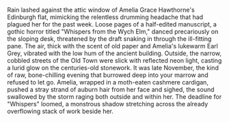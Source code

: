 Rain lashed against the attic window of Amelia Grace Hawthorne's Edinburgh flat, mimicking the relentless drumming headache that had plagued her for the past week.  Loose pages of a half-edited manuscript, a gothic horror titled "Whispers from the Wych Elm," danced precariously on the sloping desk, threatened by the draft snaking in through the ill-fitting pane.  The air, thick with the scent of old paper and Amelia's lukewarm Earl Grey, vibrated with the low hum of the ancient building.  Outside, the narrow, cobbled streets of the Old Town were slick with reflected neon light, casting a lurid glow on the centuries-old stonework.  It was late November, the kind of raw, bone-chilling evening that burrowed deep into your marrow and refused to let go.  Amelia, wrapped in a moth-eaten cashmere cardigan, pushed a stray strand of auburn hair from her face and sighed, the sound swallowed by the storm raging both outside and within her. The deadline for "Whispers" loomed, a monstrous shadow stretching across the already overflowing stack of work beside her.
